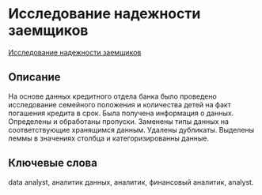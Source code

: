 # Исследование надежности заемщиков  

[Исследование надежности заемщиков](https://nbviewer.org/gist/asenachin/4035c80f8250a349b281046aa1a72110)  

## Описание

На основе данных кредитного отдела банка было проведено исследование семейного положения и количества детей на факт погашения кредита в срок. Была получена информация о данных. Определены и обработаны пропуски. Заменены типы данных на соответствующие хранящимся данным. Удалены дубликаты. Выделены леммы в значениях столбца и категоризированны данные.    

## Ключевые слова  

data analyst, аналитик данных, аналитик, финансовый аналитик, analyst.  
